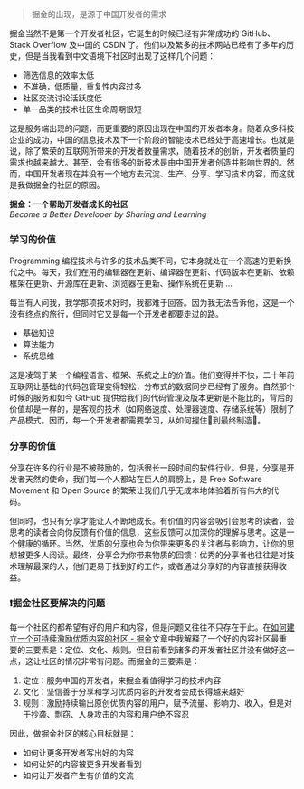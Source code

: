 > 掘金的出现，是源于中国开发者的需求

掘金当然不是第一个开发者社区，它诞生的时候已经有非常成功的 GitHub、Stack Overflow 及中国的 CSDN 了。他们以及繁多的技术网站已经有了多年的历史，但是当我看到中文语境下社区时出现了这样几个问题：

* 筛选信息的效率太低
* 不准确，低质量，重复性内容过多
* 社区交流讨论活跃度低
* 单一品类的技术社区生命周期很短

这是服务端出现的问题，而更重要的原因出现在中国的开发者本身。随着众多科技企业的成功，中国的信息技术及下一个阶段的智能技术已经处于高速增长。也就是说，除了繁荣的互联网所带来的开发者数量需求，随着技术的创新，开发者质量的需求也越来越大。甚至，会有很多的新技术是由中国开发者创造并影响世界的。然而，中国开发者现在并没有一个地方去沉淀、生产、分享、学习技术内容，而这就是我做掘金的社区的原因。

**掘金：一个帮助开发者成长的社区**  
*Become a Better Developer by Sharing and Learning*

### 学习的价值

Programming 编程技术与许多的技术品类不同，它本身就处在一个高速的更新换代之中。每天，我们在用的编辑器在更新、编译器在更新、代码版本在更新、依赖框架在更新、开源库在更新、浏览器在更新、操作系统在更新 ...

每当有人问我，我学那项技术好时，我都难于回答。因为我无法告诉他，这是一个没有终点的旅行，但同时它又是每一个开发者都要走过的路。

* 基础知识
* 算法能力
* 系统思维

这是凌驾于某一个编程语言、框架、系统之上的价值。他们变得并不快，二十年前互联网让基础的代码包管理变得轻松，分布式的数据同步已经有了服务。自然那个时候的服务和如今 GitHub 提供给我们的代码管理及版本更新是不能比的，背后的价值却是一样的，是客观的技术（如网络速度、处理器速度、存储系统等）限制了产品模式。因而，每一个开发者都需要学习，从如何握住🔧到最终制造🚀。

### 分享的价值

分享在许多的行业是不被鼓励的，包括很长一段时间的软件行业。但是，分享是开发者天然的使命，我们每一个人都站在巨人的肩膀上，是 Free Software Movement 和 Open Source 的繁荣让我们几乎无成本地体验着所有伟大的代码。

但同时，也只有分享才能让人不断地成长。有价值的内容会吸引会思考的读者，会思考的读者会向你反馈有价值的信息，这些反馈可以加深你的理解与思考。这是一个健康的循环。当然，优质的分享也会为你带来更多的关注者与影响力，让你的思想被更多人阅读。最终，分享会为你带来物质的回馈：优秀的分享者也往往是对技术理解最深的人，他们更易于找到好的工作，或者通过分享好的内容直接获得收益。

### ❗️掘金社区要解决的问题

每一个社区的都希望有好的用户和内容，但是问题又往往不只存在于此。在[如何建立一个可持续激励优质内容的社区 - 掘金](https://juejin.cn/post/6844903791427338253 "https://juejin.cn/post/6844903791427338253")文章中我解释了一个好的内容社区最重要的三要素是：定位、文化、规则。但目前看到诸多的开发者社区并没有做好这一点，这让社区的情况非常有问题。而掘金的三要素是：

1. 定位：服务中国的开发者，来掘金看值得学习的技术内容
2. 文化：坚信善于分享和学习优质内容的开发者会成长得越来越好
3. 规则：激励持续输出原创优质内容的用户，赋予流量、影响力、收入，但是对于抄袭、剽窃、人身攻击的内容和用户绝不容忍

因此，做掘金社区的核心目标就是：

* 如何让更多开发者写出好的内容
* 如何让好的内容被更多开发者看到
* 如何让开发者产生有价值的交流